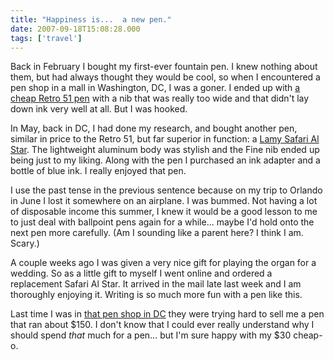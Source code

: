 ```yaml
---
title: "Happiness is...  a new pen."
date: 2007-09-18T15:08:28.000
tags: ['travel']
---
```


Back in February I bought my first-ever fountain pen. I knew nothing about them, but had always thought they would be cool, so when I encountered a pen shop in a mall in Washington, DC, I was a goner. I ended up with [a cheap Retro 51 pen](http://www.fahrneyspens.com/item--i-182511-BLK-B--m-2_315_316.html) with a nib that was really too wide and that didn't lay down ink very well at all. But I was hooked.

In May, back in DC, I had done my research, and bought another pen, similar in price to the Retro 51, but far superior in function: a [Lamy Safari Al Star](http://www.amazon.com/Lamy-Safari-Al-Star-Fountain-Pen/dp/B0009F1I84/). The lightweight aluminum body was stylish and the Fine nib ended up being just to my liking. Along with the pen I purchased an ink adapter and a bottle of blue ink. I really enjoyed that pen.

I use the past tense in the previous sentence because on my trip to Orlando in June I lost it somewhere on an airplane. I was bummed. Not having a lot of disposable income this summer, I knew it would be a good lesson to me to just deal with ballpoint pens again for a while... maybe I'd hold onto the next pen more carefully. (Am I sounding like a parent here? I think I am. Scary.)

A couple weeks ago I was given a very nice gift for playing the organ for a wedding. So as a little gift to myself I went online and ordered a replacement Safari Al Star. It arrived in the mail late last week and I am thoroughly enjoying it. Writing is so much more fun with a pen like this.

Last time I was in [that pen shop in DC](http://paradisepens.com) they were trying hard to sell me a pen that ran about $150. I don't know that I could ever really understand why I should spend _that_ much for a pen... but I'm sure happy with my $30 cheap-o.
